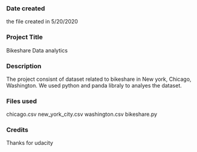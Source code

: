 ### Date created
the file created in 5/20/2020

### Project Title
Bikeshare Data analytics 

### Description
The project consisnt of dataset related to bikeshare in New york, Chicago, Washington.
We used python and panda libraly to analyes the dataset.

### Files used
chicago.csv
new_york_city.csv
washington.csv
bikeshare.py

### Credits
Thanks for udacity 

